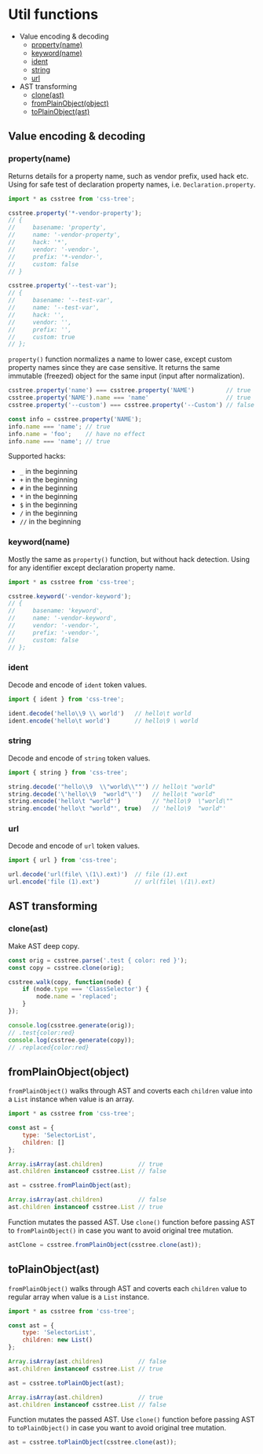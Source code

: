 # Util functions

<!-- TOC depthFrom:2 -->

- Value encoding & decoding
    - [property(name)](#propertyname)
    - [keyword(name)](#keywordname)
    - [ident](#ident)
    - [string](#string)
    - [url](#url)
- AST transforming
    - [clone(ast)](#cloneast)
    - [fromPlainObject(object)](#fromplainobjectobject)
    - [toPlainObject(ast)](#toplainobjectast)

<!-- /TOC -->

## Value encoding & decoding
### property(name)

Returns details for a property name, such as vendor prefix, used hack etc. Using for safe test of declaration property names, i.e. `Declaration.property`.

```js
import * as csstree from 'css-tree';

csstree.property('*-vendor-property');
// {
//     basename: 'property',
//     name: '-vendor-property',
//     hack: '*',
//     vendor: '-vendor-',
//     prefix: '*-vendor-',
//     custom: false
// }

csstree.property('--test-var');
// {
//     basename: '--test-var',
//     name: '--test-var',
//     hack: '',
//     vendor: '',
//     prefix: '',
//     custom: true
// };
```

`property()` function normalizes a name to lower case, except custom property names since they are case sensitive. It returns the same immutable (freezed) object for the same input (input after normalization).

```js
csstree.property('name') === csstree.property('NAME')         // true
csstree.property('NAME').name === 'name'                      // true
csstree.property('--custom') === csstree.property('--Custom') // false

const info = csstree.property('NAME');
info.name === 'name'; // true
info.name = 'foo';    // have no effect
info.name === 'name'; // true
```

Supported hacks:

- `_` in the beginning
- `+` in the beginning
- `#` in the beginning
- `*` in the beginning
- `$` in the beginning
- `/` in the beginning
- `//` in the beginning

### keyword(name)

Mostly the same as `property()` function, but without hack detection. Using for any identifier except declaration property name.

```js
import * as csstree from 'css-tree';

csstree.keyword('-vendor-keyword');
// {
//     basename: 'keyword',
//     name: '-vendor-keyword',
//     vendor: '-vendor-',
//     prefix: '-vendor-',
//     custom: false
// };
```

### ident

Decode and encode of `ident` token values.

```js
import { ident } from 'css-tree';

ident.decode('hello\\9 \\ world')   // hello\t world
ident.encode('hello\t world')       // hello\9 \ world
```

### string

Decode and encode of `string` token values.

```js
import { string } from 'css-tree';

string.decode('"hello\\9  \\"world\\""') // hello\t "world"
string.decode('\'hello\\9  "world"\'')   // hello\t "world"
string.encode('hello\t "world"')         // "hello\9  \"world\""
string.encode('hello\t "world"', true)   // 'hello\9  "world"'
```

### url

Decode and encode of `url` token values.

```js
import { url } from 'css-tree';

url.decode('url(file\ \(1\).ext)')  // file (1).ext
url.encode('file (1).ext')          // url(file\ \(1\).ext)
```

## AST transforming

### clone(ast)

Make AST deep copy.

```js
const orig = csstree.parse('.test { color: red }');
const copy = csstree.clone(orig);

csstree.walk(copy, function(node) {
    if (node.type === 'ClassSelector') {
        node.name = 'replaced';
    }
});

console.log(csstree.generate(orig));
// .test{color:red}
console.log(csstree.generate(copy));
// .replaced{color:red}
```

## fromPlainObject(object)

`fromPlainObject()` walks through AST and coverts each `children` value into a `List` instance when value is an array.

```js
import * as csstree from 'css-tree';

const ast = {
    type: 'SelectorList',
    children: []
};

Array.isArray(ast.children)          // true
ast.children instanceof csstree.List // false

ast = csstree.fromPlainObject(ast);

Array.isArray(ast.children)          // false
ast.children instanceof csstree.List // true
```

Function mutates the passed AST. Use `clone()` function before passing AST to `fromPlainObject()` in case you want to avoid original tree mutation.

```js
astClone = csstree.fromPlainObject(csstree.clone(ast));
```

## toPlainObject(ast)

`fromPlainObject()` walks through AST and coverts each `children` value to regular array when value is a `List` instance.

```js
import * as csstree from 'css-tree';

const ast = {
    type: 'SelectorList',
    children: new List()
};

Array.isArray(ast.children)          // false
ast.children instanceof csstree.List // true

ast = csstree.toPlainObject(ast);

Array.isArray(ast.children)          // true
ast.children instanceof csstree.List // false
```

Function mutates the passed AST. Use `clone()` function before passing AST to `toPlainObject()` in case you want to avoid original tree mutation.

```js
ast = csstree.toPlainObject(csstree.clone(ast));
```
